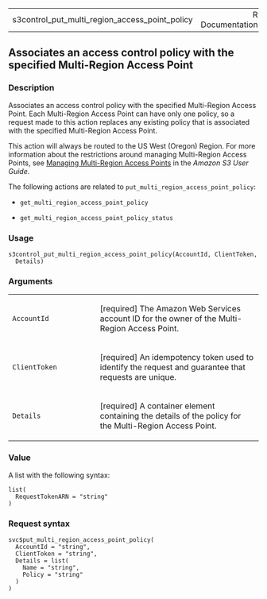 <table style="width: 100%;">
<tbody>
<tr class="odd">
<td>s3control_put_multi_region_access_point_policy</td>
<td style="text-align: right;">R Documentation</td>
</tr>
</tbody>
</table>

## Associates an access control policy with the specified Multi-Region Access Point

### Description

Associates an access control policy with the specified Multi-Region
Access Point. Each Multi-Region Access Point can have only one policy,
so a request made to this action replaces any existing policy that is
associated with the specified Multi-Region Access Point.

This action will always be routed to the US West (Oregon) Region. For
more information about the restrictions around managing Multi-Region
Access Points, see [Managing Multi-Region Access
Points](https://docs.aws.amazon.com/AmazonS3/latest/userguide/) in the
*Amazon S3 User Guide*.

The following actions are related to
`put_multi_region_access_point_policy`:

-   `get_multi_region_access_point_policy`

-   `get_multi_region_access_point_policy_status`

### Usage

    s3control_put_multi_region_access_point_policy(AccountId, ClientToken,
      Details)

### Arguments

<table>
<colgroup>
<col style="width: 35%" />
<col style="width: 65%" />
</colgroup>
<tbody>
<tr class="odd">
<td><code
id="s3control_put_multi_region_access_point_policy_:_AccountId">AccountId</code></td>
<td><p>[required] The Amazon Web Services account ID for the owner of
the Multi-Region Access Point.</p></td>
</tr>
<tr class="even">
<td><code
id="s3control_put_multi_region_access_point_policy_:_ClientToken">ClientToken</code></td>
<td><p>[required] An idempotency token used to identify the request and
guarantee that requests are unique.</p></td>
</tr>
<tr class="odd">
<td><code
id="s3control_put_multi_region_access_point_policy_:_Details">Details</code></td>
<td><p>[required] A container element containing the details of the
policy for the Multi-Region Access Point.</p></td>
</tr>
</tbody>
</table>

### Value

A list with the following syntax:

    list(
      RequestTokenARN = "string"
    )

### Request syntax

    svc$put_multi_region_access_point_policy(
      AccountId = "string",
      ClientToken = "string",
      Details = list(
        Name = "string",
        Policy = "string"
      )
    )
